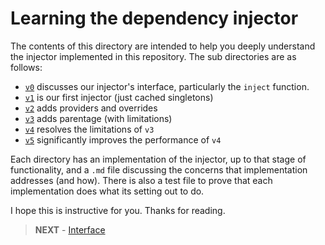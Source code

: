 # Learning the dependency injector

The contents of this directory are intended to help you deeply understand the
injector implemented in this repository. The sub directories are as follows:

- [`v0`](./v0/INTERFACE.md) discusses our injector's interface, particularly the `inject` function.
- [`v1`](./v1/SINGLETONS.md) is our first injector (just cached singletons)
- [`v2`](./v2/SUBSTITUTION.md) adds providers and overrides
- [`v3`](./v3/CONTEXT.md) adds parentage (with limitations)
- [`v4`](./v4/CORRECTNESS.md) resolves the limitations of `v3`
- [`v5`](./v5/PERFORMANCE.md) significantly improves the performance of `v4`

Each directory has an implementation of the injector, up to that stage of
functionality, and a `.md` file discussing the concerns that implementation
addresses (and how). There is also a test file to prove that each implementation
does what its setting out to do.

I hope this is instructive for you. Thanks for reading.

> **NEXT** - [Interface](./INTERFACE.md)

